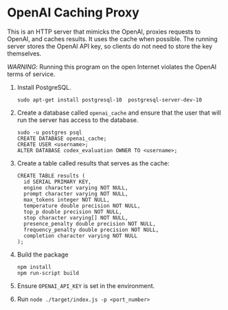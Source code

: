 # OpenAI Caching Proxy

This is an HTTP server that mimicks the OpenAI, proxies requests to OpenAI, and 
caches results. It uses the cache when possible. The running server stores the 
OpenAI API key, so clients do not need to store the key themselves.

*WARNING*: Running this program on the open Internet violates the OpenAI
terms of service.

1. Install PostgreSQL.
   
   ```
   sudo apt-get install postgresql-10  postgresql-server-dev-10
   ```
   
2. Create a database called `openai_cache` and ensure that the user that will
   run the server has access to the database.

   ```
   sudo -u postgres psql
   CREATE DATABASE openai_cache;
   CREATE USER <username>;
   ALTER DATABASE codex_evaluation OWNER TO <username>;
   ```

2. Create a table called results that serves as the cache:

   ```
   CREATE TABLE results (
     id SERIAL PRIMARY KEY,
     engine character varying NOT NULL,
     prompt character varying NOT NULL,
     max_tokens integer NOT NULL,
     temperature double precision NOT NULL,
     top_p double precision NOT NULL,
     stop character varying[] NOT NULL,
     presence_penalty double precision NOT NULL,
     frequency_penalty double precision NOT NULL,
     completion character varying NOT NULL
   );
   ```

3. Build the package

   ```
   npm install
   npm run-script build
   ```

4. Ensure `OPENAI_API_KEY` is set in the environment.

5. Run `node ./target/index.js -p <port_number>`
